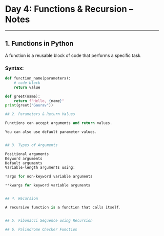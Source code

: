 # Day 4: Functions & Recursion – Notes

---

## 1. Functions in Python

A function is a reusable block of code that performs a specific task.

### Syntax:
```python
def function_name(parameters):
    # code block
    return value

def greet(name):
    return f"Hello, {name}"
print(greet("Gaurav"))

## 2. Parameters & Return Values

Functions can accept arguments and return values.

You can also use default parameter values.


## 3. Types of Arguments

Positional arguments
Keyword arguments
Default arguments
Variable-length arguments using:

*args for non-keyword variable arguments

**kwargs for keyword variable arguments


## 4. Recursion

A recursive function is a function that calls itself.


## 5. Fibonacci Sequence using Recursion

## 6. Palindrome Checker Function

